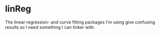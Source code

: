 # linReg
The linear regression- and curve fitting packages I'm using give confusing results so I need something I can tinker with.
